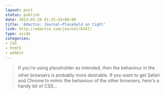 ```yaml
---
layout: post
status: publish
date: 2013-03-20 01:25:43+00:00
title: 'Adactio: Journal—Placehold on tight'
link: http://adactio.com/journal/6147/
type: aside
categories:
- CSS
- html5
- webkit
---
```


> If you're using placeholder as intended, then the behaviour in the other browsers is probably more desirable. If you want to get Safari and Chrome to mimic the behaviour of the other browsers, here's a handy bit of CSS...
